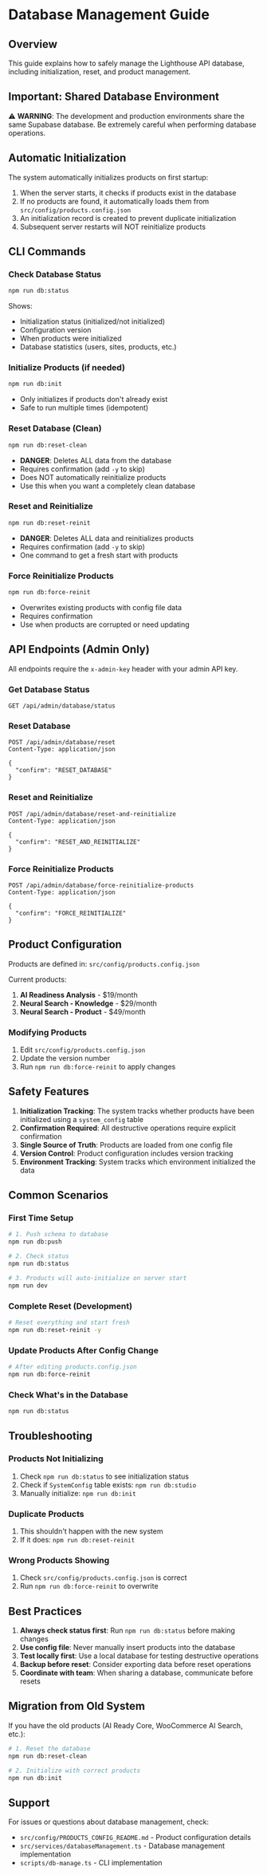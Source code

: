# Database Management Guide

## Overview

This guide explains how to safely manage the Lighthouse API database, including initialization, reset, and product management.

## Important: Shared Database Environment

⚠️ **WARNING**: The development and production environments share the same Supabase database. Be extremely careful when performing database operations.

## Automatic Initialization

The system automatically initializes products on first startup:

1. When the server starts, it checks if products exist in the database
2. If no products are found, it automatically loads them from `src/config/products.config.json`
3. An initialization record is created to prevent duplicate initialization
4. Subsequent server restarts will NOT reinitialize products

## CLI Commands

### Check Database Status
```bash
npm run db:status
```
Shows:
- Initialization status (initialized/not initialized)
- Configuration version
- When products were initialized
- Database statistics (users, sites, products, etc.)

### Initialize Products (if needed)
```bash
npm run db:init
```
- Only initializes if products don't already exist
- Safe to run multiple times (idempotent)

### Reset Database (Clean)
```bash
npm run db:reset-clean
```
- **DANGER**: Deletes ALL data from the database
- Requires confirmation (add `-y` to skip)
- Does NOT automatically reinitialize products
- Use this when you want a completely clean database

### Reset and Reinitialize
```bash
npm run db:reset-reinit
```
- **DANGER**: Deletes ALL data and reinitializes products
- Requires confirmation (add `-y` to skip)
- One command to get a fresh start with products

### Force Reinitialize Products
```bash
npm run db:force-reinit
```
- Overwrites existing products with config file data
- Requires confirmation
- Use when products are corrupted or need updating

## API Endpoints (Admin Only)

All endpoints require the `x-admin-key` header with your admin API key.

### Get Database Status
```http
GET /api/admin/database/status
```

### Reset Database
```http
POST /api/admin/database/reset
Content-Type: application/json

{
  "confirm": "RESET_DATABASE"
}
```

### Reset and Reinitialize
```http
POST /api/admin/database/reset-and-reinitialize
Content-Type: application/json

{
  "confirm": "RESET_AND_REINITIALIZE"
}
```

### Force Reinitialize Products
```http
POST /api/admin/database/force-reinitialize-products
Content-Type: application/json

{
  "confirm": "FORCE_REINITIALIZE"
}
```

## Product Configuration

Products are defined in: `src/config/products.config.json`

Current products:
1. **AI Readiness Analysis** - $19/month
2. **Neural Search - Knowledge** - $29/month
3. **Neural Search - Product** - $49/month

### Modifying Products

1. Edit `src/config/products.config.json`
2. Update the version number
3. Run `npm run db:force-reinit` to apply changes

## Safety Features

1. **Initialization Tracking**: The system tracks whether products have been initialized using a `system_config` table
2. **Confirmation Required**: All destructive operations require explicit confirmation
3. **Single Source of Truth**: Products are loaded from one config file
4. **Version Control**: Product configuration includes version tracking
5. **Environment Tracking**: System tracks which environment initialized the data

## Common Scenarios

### First Time Setup
```bash
# 1. Push schema to database
npm run db:push

# 2. Check status
npm run db:status

# 3. Products will auto-initialize on server start
npm run dev
```

### Complete Reset (Development)
```bash
# Reset everything and start fresh
npm run db:reset-reinit -y
```

### Update Products After Config Change
```bash
# After editing products.config.json
npm run db:force-reinit
```

### Check What's in the Database
```bash
npm run db:status
```

## Troubleshooting

### Products Not Initializing
1. Check `npm run db:status` to see initialization status
2. Check if `SystemConfig` table exists: `npm run db:studio`
3. Manually initialize: `npm run db:init`

### Duplicate Products
1. This shouldn't happen with the new system
2. If it does: `npm run db:reset-reinit`

### Wrong Products Showing
1. Check `src/config/products.config.json` is correct
2. Run `npm run db:force-reinit` to overwrite

## Best Practices

1. **Always check status first**: Run `npm run db:status` before making changes
2. **Use config file**: Never manually insert products into the database
3. **Test locally first**: Use a local database for testing destructive operations
4. **Backup before reset**: Consider exporting data before reset operations
5. **Coordinate with team**: When sharing a database, communicate before resets

## Migration from Old System

If you have the old products (AI Ready Core, WooCommerce AI Search, etc.):

```bash
# 1. Reset the database
npm run db:reset-clean

# 2. Initialize with correct products
npm run db:init
```

## Support

For issues or questions about database management, check:
- `src/config/PRODUCTS_CONFIG_README.md` - Product configuration details
- `src/services/databaseManagement.ts` - Database management implementation
- `scripts/db-manage.ts` - CLI implementation